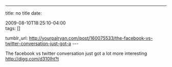 ---
title: no title
date:

 2009-08-10T18:25:10-04:00  
tags:  []

tumblr_url:
http://yourpalryan.com/post/160075533/the-facebook-vs-twitter-conversation-just-got-a
\-\--

The facebook vs twitter conversation just got a lot more interesting
<http://digg.com/d310Iht?t>
